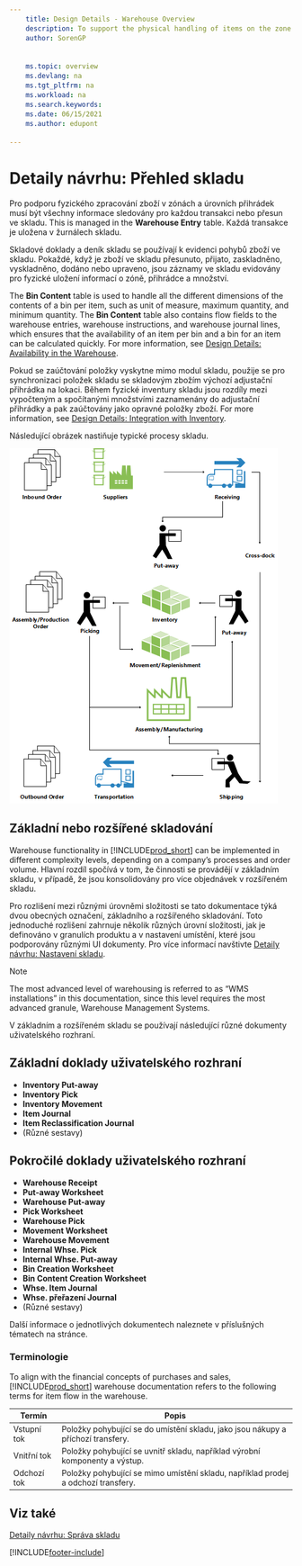```yaml
---
    title: Design Details - Warehouse Overview
    description: To support the physical handling of items on the zone and bin level, all information must be traced for each transaction or movement in the warehouse.
    author: SorenGP

    
    ms.topic: overview
    ms.devlang: na
    ms.tgt_pltfrm: na
    ms.workload: na
    ms.search.keywords:
    ms.date: 06/15/2021
    ms.author: edupont

---
```

# Detaily návrhu: Přehled skladu
Pro podporu fyzického zpracování zboží v zónách a úrovních přihrádek musí být všechny informace sledovány pro každou transakci nebo přesun ve skladu. This is managed in the **Warehouse Entry** table. Každá transakce je uložena v žurnálech skladu.

Skladové doklady a deník skladu se používají k evidenci pohybů zboží ve skladu. Pokaždé, když je zboží ve skladu přesunuto, přijato, zaskladněno, vyskladněno, dodáno nebo upraveno, jsou záznamy ve skladu evidovány pro fyzické uložení informací o zóně, přihrádce a množství.

The **Bin Content** table is used to handle all the different dimensions of the contents of a bin per item, such as unit of measure, maximum quantity, and minimum quantity. The **Bin Content** table also contains flow fields to the warehouse entries, warehouse instructions, and warehouse journal lines, which ensures that the availability of an item per bin and a bin for an item can be calculated quickly. For more information, see [Design Details: Availability in the Warehouse](design-details-availability-in-the-warehouse.md).

Pokud se zaúčtování položky vyskytne mimo modul skladu, použije se pro synchronizaci položek skladu se skladovým zbožím výchozí adjustační přihrádka na lokaci. Během fyzické inventury skladu jsou rozdíly mezi vypočteným a spočítanými množstvími zaznamenány do adjustační přihrádky a pak zaúčtovány jako opravné položky zboží. For more information, see [Design Details: Integration with Inventory](design-details-integration-with-inventory.md).

Následující obrázek nastiňuje typické procesy skladu.

![Overview of warehouse processes.](media/design_details_warehouse_management_overview.png "Overview of warehouse processes")

## Základní nebo rozšířené skladování
Warehouse functionality in [!INCLUDE[prod_short](includes/prod_short.md)] can be implemented in different complexity levels, depending on a company’s processes and order volume. Hlavní rozdíl spočívá v tom, že činnosti se provádějí v základním skladu, v případě, že jsou konsolidovány pro více objednávek v rozšířeném skladu.

Pro rozlišení mezi různými úrovněmi složitosti se tato dokumentace týká dvou obecných označení, základního a rozšířeného skladování. Toto jednoduché rozlišení zahrnuje několik různých úrovní složitosti, jak je definováno v granulích produktu a v nastavení umístění, které jsou podporovány různými UI dokumenty. Pro více informací navštivte [Detaily návrhu: Nastavení skladu](design-details-warehouse-setup.md).

> [!NOTE]  
> The most advanced level of warehousing is referred to as “WMS installations” in this documentation, since this level requires the most advanced granule, Warehouse Management Systems.

V základním a rozšířeném skladu se používají následující různé dokumenty uživatelského rozhraní.

## Základní doklady uživatelského rozhraní

- **Inventory Put-away**
- **Inventory Pick**
- **Inventory Movement**
- **Item Journal**
- **Item Reclassification Journal**
- (Různé sestavy)

## Pokročilé doklady uživatelského rozhraní

- **Warehouse Receipt**
- **Put-away Worksheet**
- **Warehouse Put-away**
- **Pick Worksheet**
- **Warehouse Pick**
- **Movement Worksheet**
- **Warehouse Movement**
- **Internal Whse. Pick**
- **Internal Whse. Put-away**
- **Bin Creation Worksheet**
- **Bin Content Creation Worksheet**
- **Whse. Item Journal**
- **Whse. přeřazení  Journal**
- (Různé sestavy)

Další informace o jednotlivých dokumentech naleznete v příslušných tématech na stránce.

### Terminologie
To align with the financial concepts of purchases and sales, [!INCLUDE[prod_short](includes/prod_short.md)] warehouse documentation refers to the following terms for item flow in the warehouse.

| Termín | Popis |
|----------|---------------------------------------|  
| Vstupní tok | Položky pohybující se do umístění skladu, jako jsou nákupy a příchozí transfery. |
| Vnitřní tok | Položky pohybující se uvnitř skladu, například výrobní komponenty a výstup. |
| Odchozí tok | Položky pohybující se mimo umístění skladu, například prodej a odchozí transfery. |

## Viz také
[Detaily návrhu: Správa skladu](design-details-warehouse-management.md)


[!INCLUDE[footer-include](includes/footer-banner.md)]